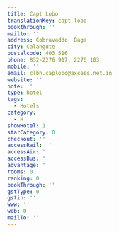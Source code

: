```yaml
---
title: Capt Lobo
translationKey: capt-lobo
bookthrough: ''
mailto: ''
address: Cobravaddo  Baga
city: Calangute
postalcode: 403 516
phone: 832-2276 917, 2276 103,
mobile: ''
email: clbh.caplobo@axcess.net.in
website: ''
note: ''
type: hotel
tags:
  - Hotels
category:
  - H
showHotel: 1
starCategory: 0
checkout: ''
accessRail: ''
accessAir: ''
accessBus: ''
advantage: ''
rooms: 0
ranking: 0
bookThrough: ''
gstType: 0
gstin: ''
www: ''
web: 0
mailTo: ''
---
```







